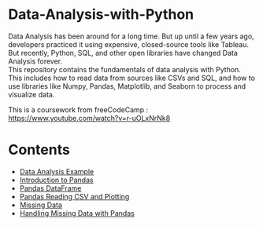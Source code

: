 # Data-Analysis-with-Python

Data Analysis has been around for a long time. But up until a few years ago, developers practiced it using expensive, closed-source tools like Tableau. But recently, Python, SQL, and other open libraries have changed Data Analysis forever.
<br>
This repository contains the fundamentals of data analysis with Python. This includes how to read data from sources like CSVs and SQL, and how to use libraries like Numpy, Pandas, Matplotlib, and Seaborn to process and visualize data.

This is a coursework from freeCodeCamp : 
https://www.youtube.com/watch?v=r-uOLxNrNk8

# Contents

- <a href="https://github.com/SaijyotiTripathy/Data-Analysis-with-Python/blob/main/Sales_data_analysis.ipynb"> Data Analysis Example </a>
- <a href="https://github.com/SaijyotiTripathy/Data-Analysis-with-Python/blob/main/Pandas_intro.ipynb"> Introduction to Pandas </a>
- <a href="https://github.com/SaijyotiTripathy/Data-Analysis-with-Python/blob/main/Pandas_DataFrame.ipynb"> Pandas DataFrame </a>
- <a href="https://github.com/SaijyotiTripathy/Data-Analysis-with-Python/blob/main/Pandas_Reading_CSV_and_Plotting.ipynb"> Pandas Reading CSV and Plotting </a>
- <a href="https://github.com/SaijyotiTripathy/Data-Analysis-with-Python/blob/main/Missing_Data.ipynb"> Missing Data </a>
- <a href="https://github.com/SaijyotiTripathy/Data-Analysis-with-Python/blob/main/Handling_Missing_Data_with_Pandas.ipynb">Handling Missing Data with Pandas </a>

